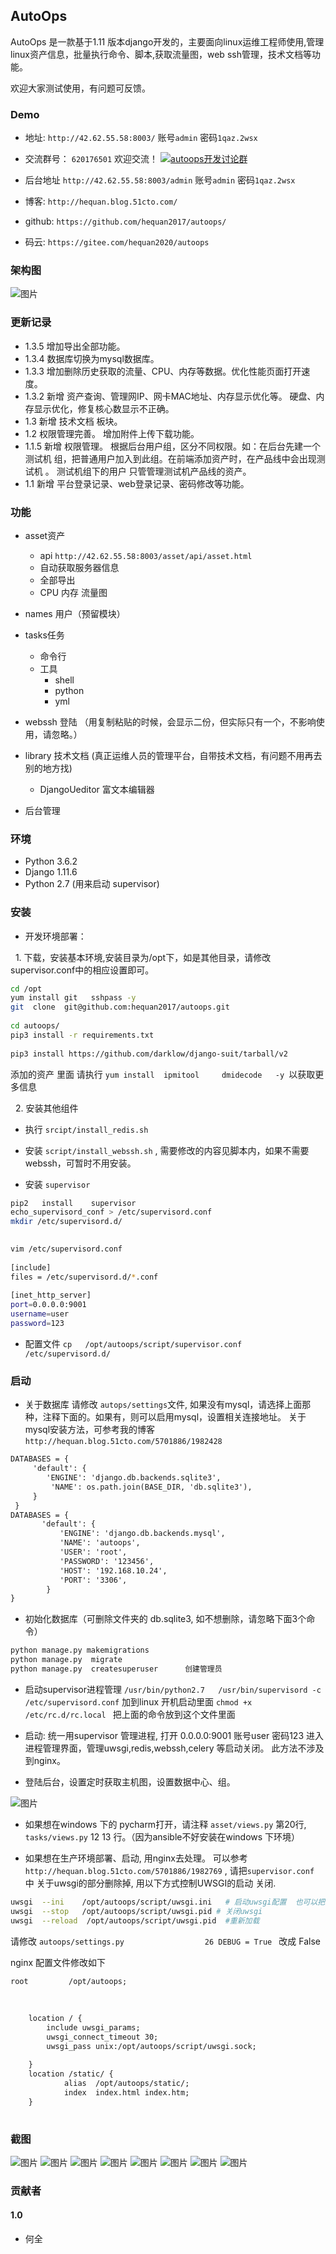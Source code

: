 ## AutoOps

AutoOps 是一款基于1.11 版本django开发的，主要面向linux运维工程师使用,管理linux资产信息，批量执行命令、脚本,获取流量图，web ssh管理，技术文档等功能。

欢迎大家测试使用，有问题可反馈。


###  Demo

  -  地址:  `http://42.62.55.58:8003/`        账号`admin`      密码`1qaz.2wsx`
  -  交流群号： `620176501`   欢迎交流！   <a target="_blank" href="//shang.qq.com/wpa/qunwpa?idkey=bbe5716e8bd2075cb27029bd5dd97e22fc4d83c0f61291f47ed3ed6a4195b024"><img border="0" src="https://github.com/hequan2017/cmdb/blob/master/static/img/group.png"  alt="autoops开发讨论群" title="autoops开发讨论群"></a>
 
  -  后台地址 `http://42.62.55.58:8003/admin`     账号`admin`   密码`1qaz.2wsx`
  -  博客:    `http://hequan.blog.51cto.com/`
  -  github:  `https://github.com/hequan2017/autoops/`
  -  码云:    `https://gitee.com/hequan2020/autoops`

###  架构图

 
![图片](https://github.com/hequan2017/autoops/blob/master/static/demo/autuops.png)  


### 更新记录
  -  1.3.5  增加导出全部功能。
  -  1.3.4  数据库切换为mysql数据库。
  -  1.3.3  增加删除历史获取的流量、CPU、内存等数据。优化性能页面打开速度。
  -  1.3.2  新增 资产查询、管理网IP、网卡MAC地址、内存显示优化等。 硬盘、内存显示优化，修复核心数显示不正确。
  -  1.3    新增 技术文档 板块。
  -  1.2    权限管理完善。 增加附件上传下载功能。
  -  1.1.5  新增 权限管理。 根据后台用户组，区分不同权限。如：在后台先建一个 测试机 组，把普通用户加入到此组。在前端添加资产时，在产品线中会出现测试机 。 测试机组下的用户 只管管理测试机产品线的资产。             
  -  1.1    新增 平台登录记录、web登录记录、密码修改等功能。


###  功能
  - asset资产
    - api     `http://42.62.55.58:8003/asset/api/asset.html`
    - 自动获取服务器信息
    - 全部导出
    - CPU 内存 流量图
  - names 用户（预留模块）
  - tasks任务 
     - 命令行
     - 工具  
        - shell 
        - python
        - yml
        
  - webssh  登陆 （用复制粘贴的时候，会显示二份，但实际只有一个，不影响使用，请忽略。）
  - library 技术文档 (真正运维人员的管理平台，自带技术文档，有问题不用再去别的地方找)
    - DjangoUeditor 富文本编辑器
    
  - 后台管理


### 环境

   * Python 3.6.2 
   * Django 1.11.6
   * Python  2.7  (用来启动 supervisor)
 
 
   
### 安装 

   * 开发环境部署：
   
   
   1. 下载，安装基本环境,安装目录为/opt下，如是其他目录，请修改supervisor.conf中的相应设置即可。
 
```bash
cd /opt
yum install git   sshpass -y 
git  clone  git@github.com:hequan2017/autoops.git
    
cd autoops/
pip3 install -r requirements.txt     
    
pip3 install https://github.com/darklow/django-suit/tarball/v2
```
    
  
   添加的资产 里面 请执行  ` yum install  ipmitool     dmidecode   -y  `以获取更多信息
   
  
    2. 安装其他组件
    
 
 * 执行 `srcipt/install_redis.sh`   
 * 安装 `script/install_webssh.sh` ,  需要修改的内容见脚本内，如果不需要webssh，可暂时不用安装。
 
 * 安装   `supervisor  `
 
```bash
pip2   install    supervisor   
echo_supervisord_conf > /etc/supervisord.conf 
mkdir /etc/supervisord.d/
     

vim /etc/supervisord.conf
     
[include]
files = /etc/supervisord.d/*.conf
    
[inet_http_server] 
port=0.0.0.0:9001 
username=user
password=123
```  
    
 * 配置文件    ` cp   /opt/autoops/script/supervisor.conf    /etc/supervisord.d/   `
 

### 启动

  * 关于数据库 请修改 `autops/settings`文件, 如果没有mysql，请选择上面那种，注释下面的。如果有，则可以启用mysql，设置相关连接地址。
    关于mysql安装方法，可参考我的博客 `http://hequan.blog.51cto.com/5701886/1982428`

```djangotemplate
DATABASES = {
     'default': {
        'ENGINE': 'django.db.backends.sqlite3',
         'NAME': os.path.join(BASE_DIR, 'db.sqlite3'),
     }
 }
DATABASES = {
       'default': {
           'ENGINE': 'django.db.backends.mysql',
           'NAME': 'autoops',
           'USER': 'root',
           'PASSWORD': '123456',
           'HOST': '192.168.10.24',
           'PORT': '3306',
        }
}
``` 
    
  * 初始化数据库（可删除文件夹的 db.sqlite3, 如不想删除，请忽略下面3个命令）
  
```bash
python manage.py makemigrations
python manage.py  migrate
python manage.py  createsuperuser      创建管理员
``` 
      
      
         
      
  * 启动supervisor进程管理  `/usr/bin/python2.7   /usr/bin/supervisord -c /etc/supervisord.conf`
    加到linux 开机启动里面  `chmod +x  /etc/rc.d/rc.local ` 把上面的命令放到这个文件里面  
  
  * 启动: 统一用supervisor 管理进程,  打开   0.0.0.0:9001  账号user  密码123    进入进程管理界面，管理uwsgi,redis,webssh,celery 等启动关闭。
此方法不涉及到nginx。
 
  * 登陆后台，设置定时获取主机图，设置数据中心、组。
  
 ![图片](https://github.com/hequan2017/autoops/blob/master/static/demo/9.png)

  * 如果想在windows 下的 pycharm打开，请注释  `asset/views.py`  第20行,     `tasks/views.py`   12  13 行。（因为ansible不好安装在windows 下环境）
 
   
  * 如果想在生产环境部署、启动, 用nginx去处理。 可以参考   `http://hequan.blog.51cto.com/5701886/1982769` , 请把`supervisor.conf` 中 关于uwsgi的部分删除掉, 
用以下方式控制UWSGI的启动 关闭.

```bash
uwsgi  --ini    /opt/autoops/script/uwsgi.ini   # 启动uwsgi配置  也可以把这个命令写到开机的文件里面
uwsgi  --stop   /opt/autoops/script/uwsgi.pid # 关闭uwsgi
uwsgi  --reload  /opt/autoops/script/uwsgi.pid  #重新加载
```
 
请修改 `autoops/settings.py                  26 DEBUG = True `  改成 False


nginx 配置文件修改如下

```html
root         /opt/autoops;
   
   
   
    location / {
        include uwsgi_params;
        uwsgi_connect_timeout 30;
        uwsgi_pass unix:/opt/autoops/script/uwsgi.sock;
        
    }
    location /static/ {
            alias  /opt/autoops/static/;
            index  index.html index.htm;
    }
     
```




### 截图
![图片](https://github.com/hequan2017/autoops/blob/master/static/demo/1.png)
![图片](https://github.com/hequan2017/autoops/blob/master/static/demo/2.png)
![图片](https://github.com/hequan2017/autoops/blob/master/static/demo/3.png)
![图片](https://github.com/hequan2017/autoops/blob/master/static/demo/4.png)
![图片](https://github.com/hequan2017/autoops/blob/master/static/demo/5.png)
![图片](https://github.com/hequan2017/autoops/blob/master/static/demo/6.png)
![图片](https://github.com/hequan2017/autoops/blob/master/static/demo/7.png)
![图片](https://github.com/hequan2017/autoops/blob/master/static/demo/8.png)


### 贡献者

#### 1.0
- 何全
